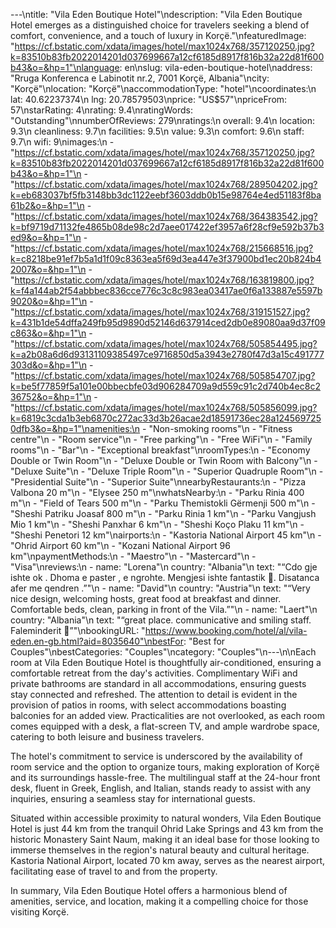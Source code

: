 ---\ntitle: "Vila Eden Boutique Hotel"\ndescription: "Vila Eden Boutique Hotel emerges as a distinguished choice for travelers seeking a blend of comfort, convenience, and a touch of luxury in Korçë."\nfeaturedImage: "https://cf.bstatic.com/xdata/images/hotel/max1024x768/357120250.jpg?k=83510b83fb2022014201d037699667a12cf6185d8917f816b32a22d81f600b43&o=&hp=1"\nlanguage: en\nslug: vila-eden-boutique-hotel\naddress: "Rruga Konferenca e Labinotit nr.2, 7001 Korçë, Albania"\ncity: "Korçë"\nlocation: "Korçë"\naccommodationType: "hotel"\ncoordinates:\n  lat: 40.62237374\n  lng: 20.78579503\nprice: "US$57"\npriceFrom: 57\nstarRating: 4\nrating: 9.4\nratingWords: "Outstanding"\nnumberOfReviews: 279\nratings:\n  overall: 9.4\n  location: 9.3\n  cleanliness: 9.7\n  facilities: 9.5\n  value: 9.3\n  comfort: 9.6\n  staff: 9.7\n  wifi: 9\nimages:\n  - "https://cf.bstatic.com/xdata/images/hotel/max1024x768/357120250.jpg?k=83510b83fb2022014201d037699667a12cf6185d8917f816b32a22d81f600b43&o=&hp=1"\n  - "https://cf.bstatic.com/xdata/images/hotel/max1024x768/289504202.jpg?k=eb683037bf5fb3148bb3dc1122eebf3603ddb0b15e98764e4ed51183f8ba61b2&o=&hp=1"\n  - "https://cf.bstatic.com/xdata/images/hotel/max1024x768/364383542.jpg?k=bf9719d71132fe4865b08de98c2d7aee017422ef3957a6f28cf9e592b37b3ed9&o=&hp=1"\n  - "https://cf.bstatic.com/xdata/images/hotel/max1024x768/215668516.jpg?k=c8218be91ef7b5a1d1f09c8363ea5f69d3ea447e3f37900bd1ec20b824b42007&o=&hp=1"\n  - "https://cf.bstatic.com/xdata/images/hotel/max1024x768/163819800.jpg?k=f4a144ab2f54abbbec836cce776c3c8c983ea03417ae0f6a133887e5597b9020&o=&hp=1"\n  - "https://cf.bstatic.com/xdata/images/hotel/max1024x768/319151527.jpg?k=431b1de54dffa249fb95d9890d52146d637914ced2db0e89080aa9d37f09c863&o=&hp=1"\n  - "https://cf.bstatic.com/xdata/images/hotel/max1024x768/505854495.jpg?k=a2b08a6d6d93131109385497ce9716850d5a3943e2780f47d3a15c491777303d&o=&hp=1"\n  - "https://cf.bstatic.com/xdata/images/hotel/max1024x768/505854707.jpg?k=be5f77859f5a101e00bbecbfe03d906284709a9d559c91c2d740b4ec8c236752&o=&hp=1"\n  - "https://cf.bstatic.com/xdata/images/hotel/max1024x768/505856099.jpg?k=6819c3cda1b3eb6870c272ac33d3b26acae2d18591736ec28a1245697250dfb3&o=&hp=1"\namenities:\n  - "Non-smoking rooms"\n  - "Fitness centre"\n  - "Room service"\n  - "Free parking"\n  - "Free WiFi"\n  - "Family rooms"\n  - "Bar"\n  - "Exceptional breakfast"\nroomTypes:\n  - "Economy Double or Twin Room"\n  - "Deluxe Double or Twin Room with Balcony"\n  - "Deluxe Suite"\n  - "Deluxe Triple Room"\n  - "Superior Quadruple Room"\n  - "Presidential Suite"\n  - "Superior Suite"\nnearbyRestaurants:\n  - "Pizza Valbona 20 m"\n  - "Elysee 250 m"\nwhatsNearby:\n  - "Parku Rinia 400 m"\n  - "Field of Tears 500 m"\n  - "Parku Themistokli Gërmenji 500 m"\n  - "Sheshi Patriku Joasaf 800 m"\n  - "Parku Rinia 1 km"\n  - "Parku Vangjush Mio 1 km"\n  - "Sheshi Panxhar 6 km"\n  - "Sheshi Koço Plaku 11 km"\n  - "Sheshi Penetori 12 km"\nairports:\n  - "Kastoria National Airport 45 km"\n  - "Ohrid Airport 60 km"\n  - "Kozani National Airport 96 km"\npaymentMethods:\n  - "Maestro"\n  - "Mastercard"\n  - "Visa"\nreviews:\n  - name: "Lorena"\n    country: "Albania"\n    text: "“Cdo gje ishte ok . Dhoma e paster , e ngrohte. Mengjesi ishte fantastik 🤤. Disatanca afer me qendren .”"\n  - name: "David"\n    country: "Austria"\n    text: "“Very nice design, welcoming hosts, great food at breakfast and dinner. Comfortable beds, clean, parking in front of the Vila.”"\n  - name: "Laert"\n    country: "Albania"\n    text: "“great place. communicative and smiling staff. Faleminderit 🙏”"\nbookingURL: "https://www.booking.com/hotel/al/vila-eden.en-gb.html?aid=8035640"\nbestFor: "Best for Couples"\nbestCategories: "Couples"\ncategory: "Couples"\n---\n\nEach room at Vila Eden Boutique Hotel is thoughtfully air-conditioned, ensuring a comfortable retreat from the day's activities. Complimentary WiFi and private bathrooms are standard in all accommodations, ensuring guests stay connected and refreshed. The attention to detail is evident in the provision of patios in rooms, with select accommodations boasting balconies for an added view. Practicalities are not overlooked, as each room comes equipped with a desk, a flat-screen TV, and ample wardrobe space, catering to both leisure and business travelers.

The hotel's commitment to service is underscored by the availability of room service and the option to organize tours, making exploration of Korçë and its surroundings hassle-free. The multilingual staff at the 24-hour front desk, fluent in Greek, English, and Italian, stands ready to assist with any inquiries, ensuring a seamless stay for international guests.

Situated within accessible proximity to natural wonders, Vila Eden Boutique Hotel is just 44 km from the tranquil Ohrid Lake Springs and 43 km from the historic Monastery Saint Naum, making it an ideal base for those looking to immerse themselves in the region's natural beauty and cultural heritage. Kastoria National Airport, located 70 km away, serves as the nearest airport, facilitating ease of travel to and from the property.

In summary, Vila Eden Boutique Hotel offers a harmonious blend of amenities, service, and location, making it a compelling choice for those visiting Korçë.